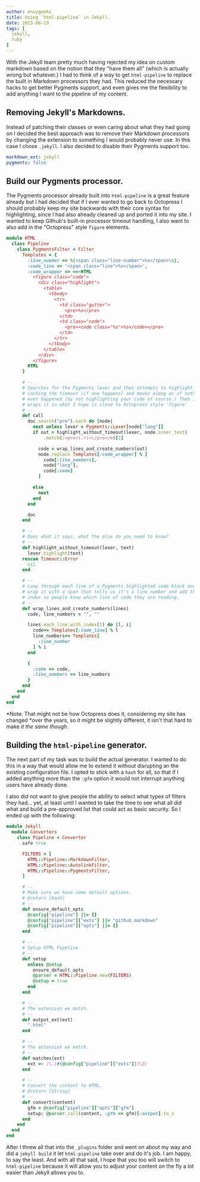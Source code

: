```yaml
---
author: envygeeks
title: Using `html-pipeline` in Jekyll.
date: 2013-06-19
tags: [
  jekyll,
  ruby
]
---
```


With the Jekyll team pretty much having rejected my idea on custom markdown
based on the notion that they "have them all" (which is actually wrong but
whatever.) I had to think of a way to get `html-pipeline` to replace the built
in Markdown processors they had.  This reduced the necessary hacks to get better
Pygments support, and even gives me the flexibility to add anything I want to
the pipeline of my content.

## Removing Jekyll's Markdowns.

Instead of patching their classes or even caring about what they had going on I
decided the best approach was to remove their Markdown processors by changing
the extension to something I would probably never use.  In this case I chose
`.jekyll`.  I also decided to disable their Pygments support too.

```yaml
markdown_ext: jekyll
pygments: false
```

## Build our Pygments processor.

The Pygments processor already built into `html-pipeline` is a great feature
already but I had decided that if I ever wanted to go back to Octopress I should
probably keep my site backwards with their core syntax for highlighting, since I
had also already cleaned up and ported it into my site. I wanted to keep
Github's built-in processor timeout handling, I also want to also add in the
"Octopress" style `figure` elements.

```ruby
module HTML
  class Pipeline
    class PygmentsFilter < Filter
      Templates = {
        :line_number => %{<span class="line-number">%s</span>\n},
        :code_line => '<span class="line">%s</span>',
        :code_wrapper => <<-HTML
          <figure class="code">
            <div class="highlight">
              <table>
                <tbody>
                  <tr>
                    <td class="gutter">
                      <pre>%s</pre>
                    </td>
                    <td class="code">
                      <pre><code class="%s">%s</code></pre>
                    </td>
                  </tr>
                </tbody>
              </table>
            </div>
          </figure>
        HTML
      }

      # --
      # Searches for the Pygments lexer and then attempts to highlight
      # caching the timeout (if one happens) and moves along as if nothing
      # ever happened (by not highlighting your code of course.) Then it
      # wraps it in what I hope is close to Octopress style `figure`
      # --
      def call
        doc.search("pre").each do |node|
          next unless lexer = Pygments::Lexer[node["lang"]]
          if out = highlight_without_timeout(lexer, node.inner_text)
              .match(/<pre>(.+)<\/pre>/m)[1]

            code = wrap_lines_and_create_numbers(out)
            node.replace Templates[:code_wrapper] % [
              code[:line_numbers],
              node["lang"],
              code[:code]
            ]

          else
            next
          end
        end

        doc
      end

      # --
      # Does what it says, what the else do you need to know?
      # --
      def highlight_without_timeout(lexer, text)
        lexer.highlight(text)
      rescue Timeout::Error
        nil
      end

      # --
      # Loop through each line of a Pygments highlighted code block and
      # wrap it with a span that tells us it's a line number and add the
      # index so people know which line of code they are reading.
      # --
      def wrap_lines_and_create_numbers(lines)
        code, line_numbers = "", ""

        lines.each_line.with_index(1) do |l, i|
          code+= Templates[:code_line] % l
          line_numbers+= Templates[
            :line_number
          ] % i
        end

        {
          :code => code,
          :line_numbers => line_numbers
        }
      end
    end
  end
end
```

*Note: That might not be how Octopress does it, considering my site has changed
*over the years, so it might be slightly different, it isn't that hard to make
*it the same though.*

## Building the `html-pipeline` generator.

The next part of my task was to build the actual generator.  I wanted to do this
in a way that would allow me to extend it without disrupting an the existing
configuration file. I opted to stick with a `hash` for all, so that if I added
anything more than the `:gfm` option it would not interrupt anything users have
already done.

I also did not want to give people the ability to select what types of filters
they had... yet, at least until I wanted to take the time to see what all did
what and build a pre-approved list that could act as basic security.  So I ended
up with the following:

```ruby
module Jekyll
  module Converters
    class Pipeline < Converter
      safe true

      FILTERS = [
        HTML::Pipeline::MarkdownFilter,
        HTML::Pipeline::AutolinkFilter,
        HTML::Pipeline::PygmentsFilter,
      ]

      # --
      # Make sure we have some default options.
      # @return [Hash]
      # --
      def ensure_default_opts
        @config["pipeline"] ||= {}
        @config["pipeline"]["exts"] ||= "github_markdown"
        @config["pipeline"]["opts"] ||= {}
      end

      # --
      # Setup HTML Pipeline
      # --
      def setup
        unless @setup
          ensure_default_opts
          @parser = HTML::Pipeline.new(FILTERS)
          @setup = true
        end
      end

      # --
      # The extension we match.
      # --
      def output_ext(ext)
        ".html"
      end

      # --
      # The extension we match.
      # --
      def matches(ext)
        ext =~ /\.(#{@config["pipeline"]["exts"]})\Z/
      end

      # --
      # Convert the content to HTML.
      # @return [String]
      # --
      def convert(content)
        gfm = @config["pipeline"]["opts"]["gfm"]
        setup; @parser.call(content, :gfm => gfm)[:output].to_s
      end
    end
  end
end
```

After I threw all that into the `_plugins` folder and went on about my way and
did a `jekyll build` it let `html-pipeline` take over and do it's job.  I am
happy, to say the least.  And with all that said, I hope that you too will
switch to `html-pipeline` because it will allow you to adjust your content on
the fly a lot easier than Jekyll allows you to.
